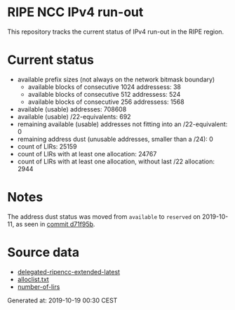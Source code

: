 # RIPE NCC IPv4 run-out
This repository tracks the current status of IPv4 run-out in the RIPE region.

# Current status
- available prefix sizes (not always on the network bitmask boundary)
  - available blocks of consecutive 1024 addressess: 38
  - available blocks of consecutive 512 addressess: 524
  - available blocks of consecutive 256 addressess: 1568
- available (usable) addresses: 708608
- available (usable) /22-equivalents: 692
- remaining available (usable) addresses not fitting into an /22-equivalent: 0
- remaining address dust (unusable addresses, smaller than a /24): 0
- count of LIRs: 25159
- count of LIRs with at least one allocation: 24767
- count of LIRs with at least one allocation, without last /22 allocation: 2944

# Notes
The address dust status was moved from `available` to `reserved` on 2019-10-11, as seen in [commit d71f95b](https://github.com/zajdee/ripe-ncc-ipv4-runout/commit/d71f95b1f7c9f639556e395e4ad0f41e54834954).

# Source data
- [delegated-ripencc-extended-latest](https://ftp.ripe.net/pub/stats/ripencc/delegated-ripencc-extended-latest)
- [alloclist.txt](https://ftp.ripe.net/pub/stats/ripencc/membership/alloclist.txt)
- [number-of-lirs](https://labs.ripe.net/statistics/number-of-lirs)

Generated at: 2019-10-19 00:30 CEST
